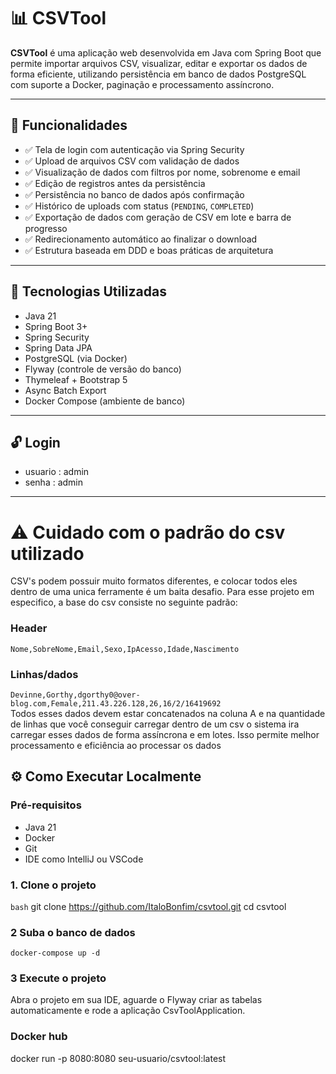 # 📊 CSVTool

**CSVTool** é uma aplicação web desenvolvida em Java com Spring Boot que permite importar arquivos CSV, visualizar, editar e exportar os dados de forma eficiente, utilizando persistência em banco de dados PostgreSQL com suporte a Docker, paginação e processamento assíncrono.

---

## 🚀 Funcionalidades

- ✅ Tela de login com autenticação via Spring Security
- ✅ Upload de arquivos CSV com validação de dados
- ✅ Visualização de dados com filtros por nome, sobrenome e email
- ✅ Edição de registros antes da persistência
- ✅ Persistência no banco de dados após confirmação
- ✅ Histórico de uploads com status (`PENDING`, `COMPLETED`)
- ✅ Exportação de dados com geração de CSV em lote e barra de progresso
- ✅ Redirecionamento automático ao finalizar o download
- ✅ Estrutura baseada em DDD e boas práticas de arquitetura

---

## 🧱 Tecnologias Utilizadas

- Java 21
- Spring Boot 3+
- Spring Security
- Spring Data JPA
- PostgreSQL (via Docker)
- Flyway (controle de versão do banco)
- Thymeleaf + Bootstrap 5
- Async Batch Export
- Docker Compose (ambiente de banco)

---

## 🔓 Login
- usuario : admin
- senha : admin
---
# ⚠️ Cuidado com o padrão do csv utilizado
CSV's podem possuir muito formatos diferentes, e colocar todos eles dentro de uma unica ferramente é um baita desafio.
Para esse projeto em especifico, a base do csv consiste no seguinte padrão:
### Header
```Nome,SobreNome,Email,Sexo,IpAcesso,Idade,Nascimento```
### Linhas/dados
```Devinne,Gorthy,dgorthy0@over-blog.com,Female,211.43.226.128,26,16/2/16419692``` \
Todos esses dados devem estar concatenados na coluna A e na quantidade de linhas que você conseguir carregar dentro de um csv
o sistema ira carregar esses dados de forma assíncrona e em lotes. Isso permite melhor processamento e eficiência ao processar os dados


## ⚙️ Como Executar Localmente

### Pré-requisitos

- Java 21
- Docker
- Git
- IDE como IntelliJ ou VSCode

### 1. Clone o projeto

```bash```
git clone https://github.com/ItaloBonfim/csvtool.git
cd csvtool

### 2 Suba o banco de dados
```docker-compose up -d```

### 3 Execute o projeto
Abra o projeto em sua IDE, aguarde o Flyway criar as tabelas automaticamente e rode a aplicação CsvToolApplication.

### Docker hub
docker run -p 8080:8080 seu-usuario/csvtool:latest
